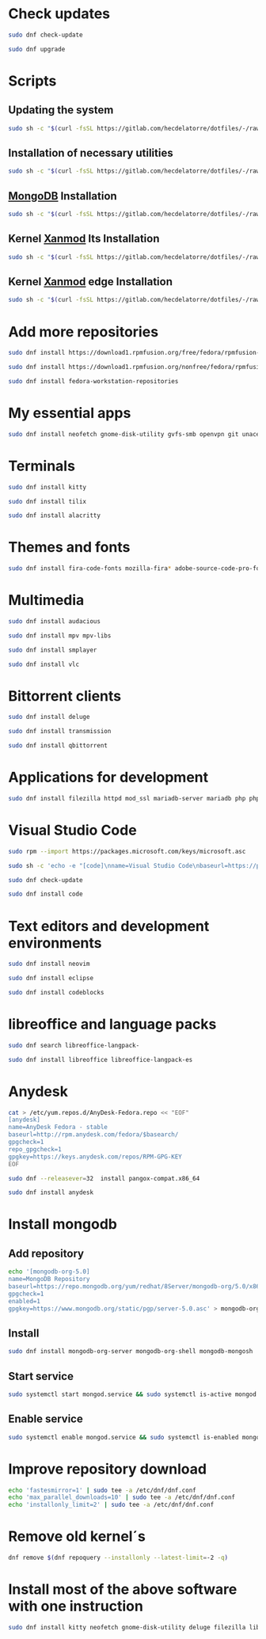 # Check updates

```sh
sudo dnf check-update
```

```sh
sudo dnf upgrade
```

# Scripts

## Updating the system

```sh
sudo sh -c "$(curl -fsSL https://gitlab.com/hecdelatorre/dotfiles/-/raw/main/Fedora/update.sh)"
```

## Installation of necessary utilities

```sh
sudo sh -c "$(curl -fsSL https://gitlab.com/hecdelatorre/dotfiles/-/raw/main/Fedora/fedora.sh)"
```

## [MongoDB](https://www.mongodb.com/docs/manual/tutorial/install-mongodb-on-red-hat/) Installation

```sh
sudo sh -c "$(curl -fsSL https://gitlab.com/hecdelatorre/dotfiles/-/raw/main/Fedora/MongoDB.sh)"
```

## Kernel [Xanmod](https://copr.fedorainfracloud.org/coprs/rmnscnce/kernel-xanmod/) lts Installation

```sh
sudo sh -c "$(curl -fsSL https://gitlab.com/hecdelatorre/dotfiles/-/raw/main/Fedora/install-kernel-xanmod-lts.sh)"
```

## Kernel [Xanmod](https://copr.fedorainfracloud.org/coprs/rmnscnce/kernel-xanmod/) edge Installation

```sh
sudo sh -c "$(curl -fsSL https://gitlab.com/hecdelatorre/dotfiles/-/raw/main/Fedora/install-kernel-xanmod-edge.sh)"
```

# Add more repositories

```sh
sudo dnf install https://download1.rpmfusion.org/free/fedora/rpmfusion-free-release-$(rpm -E %fedora).noarch.rpm
```

```sh
sudo dnf install https://download1.rpmfusion.org/nonfree/fedora/rpmfusion-nonfree-release-$(rpm -E %fedora).noarch.rpm
```

```sh
sudo dnf install fedora-workstation-repositories
```

# My essential apps

```sh
sudo dnf install neofetch gnome-disk-utility gvfs-smb openvpn git unace p7zip unrar lzip arj sharutils lzop cabextract glances unrar discord 
```

# Terminals

```sh
sudo dnf install kitty
```

```sh
sudo dnf install tilix
```

```sh
sudo dnf install alacritty
```

# Themes and fonts

```sh
sudo dnf install fira-code-fonts mozilla-fira* adobe-source-code-pro-fonts cascadia-code-fonts numix* google-rubik-fonts google-roboto*
```

# Multimedia

```sh
sudo dnf install audacious
```

```sh
sudo dnf install mpv mpv-libs
```

```sh
sudo dnf install smplayer
```

```sh
sudo dnf install vlc
```

# Bittorrent clients

```sh
sudo dnf install deluge
```

```sh
sudo dnf install transmission
```

```sh
sudo dnf install qbittorrent
```

# Applications for development

```sh
sudo dnf install filezilla httpd mod_ssl mariadb-server mariadb php php-common php-mysqlnd php-xml php-json php-gd php-mbstring phpmyadmin java-11-openjdk java-11-openjdk-devel python3 git clang-devel
```

# Visual Studio Code

```sh
sudo rpm --import https://packages.microsoft.com/keys/microsoft.asc
```

```sh
sudo sh -c 'echo -e "[code]\nname=Visual Studio Code\nbaseurl=https://packages.microsoft.com/yumrepos/vscode\nenabled=1\ngpgcheck=1\ngpgkey=https://packages.microsoft.com/keys/microsoft.asc" > /etc/yum.repos.d/vscode.repo'
```

```sh
sudo dnf check-update
```

```sh
sudo dnf install code
```

# Text editors and development environments

```sh
sudo dnf install neovim 
```

```sh
sudo dnf install eclipse 
```

```sh
sudo dnf install codeblocks
```

# libreoffice and language packs

```sh
sudo dnf search libreoffice-langpack-
```

```sh
sudo dnf install libreoffice libreoffice-langpack-es
```

# Anydesk

```sh
cat > /etc/yum.repos.d/AnyDesk-Fedora.repo << "EOF" 
[anydesk]
name=AnyDesk Fedora - stable
baseurl=http://rpm.anydesk.com/fedora/$basearch/
gpgcheck=1
repo_gpgcheck=1
gpgkey=https://keys.anydesk.com/repos/RPM-GPG-KEY
EOF
```

```sh
sudo dnf --releasever=32  install pangox-compat.x86_64
```

```sh
sudo dnf install anydesk
```

# Install mongodb

## Add repository

```sh
echo '[mongodb-org-5.0]
name=MongoDB Repository
baseurl=https://repo.mongodb.org/yum/redhat/8Server/mongodb-org/5.0/x86_64/
gpgcheck=1
enabled=1
gpgkey=https://www.mongodb.org/static/pgp/server-5.0.asc' > mongodb-org-5.0.repo && sudo mv -vf mongodb-org-5.0.repo /etc/yum.repos.d/
```

## Install

```sh
sudo dnf install mongodb-org-server mongodb-org-shell mongodb-mongosh
```

## Start service

```sh
sudo systemctl start mongod.service && sudo systemctl is-active mongod.service
```

## Enable service

```sh
sudo systemctl enable mongod.service && sudo systemctl is-enabled mongod.service
```

# Improve repository download

```sh
echo 'fastesmirror=1' | sudo tee -a /etc/dnf/dnf.conf
echo 'max_parallel_downloads=10' | sudo tee -a /etc/dnf/dnf.conf
echo 'installonly_limit=2' | sudo tee -a /etc/dnf/dnf.conf
```

# Remove old kernel´s

```sh
dnf remove $(dnf repoquery --installonly --latest-limit=-2 -q)
```

# Install most of the above software with one instruction

```sh
sudo dnf install kitty neofetch gnome-disk-utility deluge filezilla libreoffice libreoffice-langpack-es gvfs-smb audacious openvpn python3 git unace p7zip unrar lzip arj sharutils lzop cabextract httpd mod_ssl mariadb-server mariadb php php-common php-mysqlnd php-xml php-json php-gd php-mbstring phpmyadmin neovim glances unrar java-11-openjdk java-11-openjdk-devel clang-devel mpv mpv-libs discord eclipse fira-code-fonts mozilla-fira* adobe-source-code-pro-fonts cascadia-code-fonts numix* google-rubik-fonts google-roboto*
```

